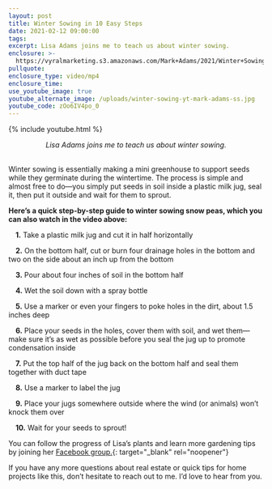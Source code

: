 ```yaml
---
layout: post
title: Winter Sowing in 10 Easy Steps
date: 2021-02-12 09:00:00
tags:
excerpt: Lisa Adams joins me to teach us about winter sowing.
enclosure: >-
  https://vyralmarketing.s3.amazonaws.com/Mark+Adams/2021/Winter+Sowing+in+10+Easy+Steps.mp4
pullquote:
enclosure_type: video/mp4
enclosure_time:
use_youtube_image: true
youtube_alternate_image: /uploads/winter-sowing-yt-mark-adams-ss.jpg
youtube_code: zOo6IV4po_0
---
```


{% include youtube.html %}

<center><em>Lisa Adams joins me to teach us about winter sowing.</em></center>

<center>&nbsp;</center>

Winter sowing is essentially making a mini greenhouse to support seeds while they germinate during the wintertime. The process is simple and almost free to do—you simply put seeds in soil inside a plastic milk jug, seal it, then put it outside and wait for them to sprout.

**Here’s a quick step-by-step guide to winter sowing snow peas, which you can also watch in the video above:**

 **1\.** Take a plastic milk jug and cut it in half horizontally

 **2\.** On the bottom half, cut or burn four drainage holes in the bottom and two on the side about an inch up from the bottom

 **3\.** Pour about four inches of soil in the bottom half

 **4\.** Wet the soil down with a spray bottle

 **5\.** Use a marker or even your fingers to poke holes in the dirt, about 1.5 inches deep

 **6\.** Place your seeds in the holes, cover them with soil, and wet them—make sure it’s as wet as possible before you seal the jug up to promote condensation inside

 **7\.** Put the top half of the jug back on the bottom half and seal them together with duct tape

 **8\.** Use a marker to label the jug

 **9\.** Place your jugs somewhere outside where the wind (or animals) won’t knock them over

 **10\.** Wait for your seeds to sprout\!

You can follow the progress of Lisa’s plants and learn more gardening tips by joining her [Facebook group.](https://www.facebook.com/groups/WinterSowing.VegGardeningWithSheryl/?ref=share){: target="_blank" rel="noopener"}

If you have any more questions about real estate or quick tips for home projects like this, don’t hesitate to reach out to me. I’d love to hear from you.
